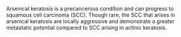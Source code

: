 Arsenical keratosis is a precancerous condition and can progress to squamous cell carcinoma (SCC). Though rare, the SCC that arises in arsenical keratosis are locally aggressive and demonstrate a greater metastatic potential compared to SCC arising in actinic keratosis.
